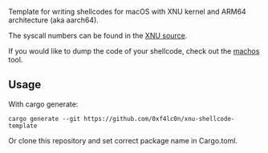 Template for writing shellcodes for macOS with XNU kernel and ARM64 architecture (aka aarch64).

The syscall numbers can be found in the [XNU source](https://github.com/apple/darwin-xnu/blob/main/bsd/kern/syscalls.master).

If you would like to dump the code of your shellcode, check out the [machos](https://github.com/0xf4lc0n/machos) tool.

## Usage

With cargo generate:

```plain
cargo generate --git https://github.com/0xf4lc0n/xnu-shellcode-template
```

Or clone this repository and set correct package name in Cargo.toml.
